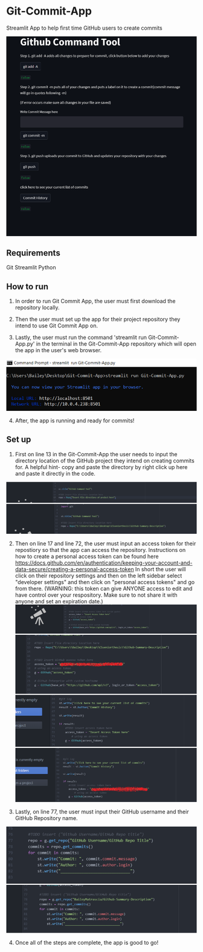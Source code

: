 # Git-Commit-App
Streamlit App to help first time GitHub users to create commits 

![Screenshot](GitCommitApp.png)

## Requirements

Git
Streamlit
Python

## How to run
1. In order to run Git Commit App, the user must first download the repository locally. 

2. Then the user must set up the app for their project repository they intend to use Git Commit App on. 

3. Lastly, the user must run the command 'streamlit run Git-Commit-App.py' in the terminal in the Git-Commit-App repository which will open the app in the user's web browser. 

![Screenshot](terminalStreamlit.png)

4. After, the app is running and ready for commits!



## Set up

1. First on line 13 in the Git-Commit-App the user needs to input the directory location of the GitHub project they intend on creating commits for.
A helpful hint- copy and paste the directory by right click up here and paste it directly in the code. 

![Screenshot](line13.png)
![Screenshot](line13pt2.png)


2. Then on line 17 and line 72, the user must input an access token for their repostiory so that the app can access the repository. Instructions on how to create a personal access token can be found here https://docs.github.com/en/authentication/keeping-your-account-and-data-secure/creating-a-personal-access-token
In short the user will click on their repository settings and then on the left sidebar select "developer settings" and then click on "personal access tokens" and go from there. (WARNING: this token can give ANYONE access to edit and have control over your respository. Make sure to not share it with anyone and set an expiration date.) 
![Screenshot](token1.png)
![Screenshot](token1pt2.png)
![Screenshot](token2.png)
![Screenshot](token2pt2.png)


3. Lastly, on line 77, the user must input their GitHub username and their GitHub Repository name.

![Screenshot](line77.png)
![Screenshot](line77pt2.png)

4. Once all of the steps are complete, the app is good to go!

